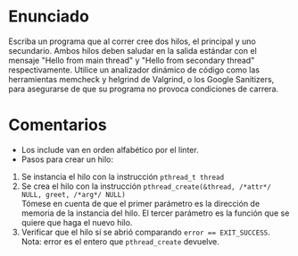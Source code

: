 # Enunciado
Escriba un programa que al correr cree dos hilos, el principal y uno secundario. Ambos hilos deben saludar en la salida estándar con el mensaje "Hello from main thread" y "Hello from secondary thread" respectivamente. Utilice un analizador dinámico de código como las herramientas memcheck y helgrind de Valgrind, o los Google Sanitizers, para asegurarse de que su programa no provoca condiciones de carrera.

# Comentarios 
- Los include van en orden alfabético por el linter.
- Pasos para crear un hilo: <br>
1. Se instancia el hilo con la instrucción `pthread_t thread`
2. Se crea el hilo con la instrucción `pthread_create(&thread, /*attr*/ NULL, greet, /*arg*/ NULL)` <br> Tómese en cuenta de que el primer parámetro es la dirección de memoria de la instancia del hilo. El tercer parámetro es la función que se quiere que haga el nuevo hilo.
3. Verificar que el hilo sí se abrió comparando `error == EXIT_SUCCESS`. Nota: error es el entero que `pthread_create` devuelve.